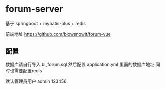 # forum-server
基于 springboot + mybatis-plus + redis

前端地址 https://github.com/blowsnowit/forum-vue
## 配置
数据库请自行导入 bl_forum.sql
然后配置 application.yml 里面的数据库地址
同时也需要配置redis

默认管理员用户 admin 123456
